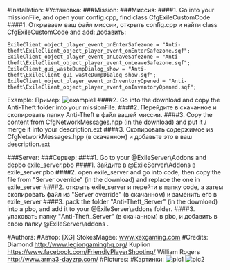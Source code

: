 #Installation:
#Установка:
###Mission:
###Миссия:
####1. Go into your missionFile, and open your config.cpp, find
    class CfgExileCustomCode
####1. Открываем ваш файл миссии, открыть config.cpp и найти
    class CfgExileCustomCode
and add:
добавить:

	ExileClient_object_player_event_onEnterSafezone = "Anti-theft\ExileClient_object_player_event_onEnterSafezone.sqf";
	ExileClient_object_player_event_onLeaveSafezone = "Anti-theft\ExileClient_object_player_event_onLeaveSafezone.sqf";
	ExileClient_gui_wasteDumpDialog_show = "Anti-theft\ExileClient_gui_wasteDumpDialog_show.sqf";
	ExileClient_object_player_event_onInventoryOpened = "Anti-theft\ExileClient_object_player_event_onInventoryOpened.sqf";
Example:
Пример:
![example1](https://pp.vk.me/c604617/v604617816/ac29/cb-zf0FdqHg.jpg)
####2. Go into the download and copy the Anti-Theft folder into your missionFile.
####2. Перейдите в скачанное и скопировать папку Anti-Theft в файл вашей миссии.
####3. Copy the content from CfgNetworkMessages.hpp (in the download) and put it / merge it into your description.ext
####3. Скопировать содержимое из CfgNetworkMessages.hpp (в скачанном) и добавьте это в ваш description.ext

###Server:
###Сервер:
####1. Go to your @ExileServer\Addons and depbo exile_server.pbo
####1. Зайдите в @ExileServer\Addons в exile_server.pbo
####2. open exile_server and go into code, then copy the file from "Server override" (in the download) and replace the one in exile_server
####2. открыть exile_server и перейти в папку code, а затем скопировать файл из "Server override" (в скачанном) и заменить его в exile_server
####3. pack the folder "Anti-Theft_Server" (in the download) into a pbo, and add it to your @ExileServer\addons folder.
####3. упаковать папку "Anti-Theft_Server" (в скачанном) в pbo, и добавить в свою папку @ExileServer\addons .

#Authors:
#Автор:
	[XG] StokesMagee:
		www.xexgaming.com
#Credits:
	Diamond
		http://www.legiongaminghq.org/
	Kuplion
		https://www.facebook.com/FriendlyPlayerShooting/
	William Rogers
		http://www.arma3-dayzrp.com/
#Pictures:
#Картинки:
![pic1](http://puu.sh/qtR5B/bba371f560.jpg)
![pic2](http://puu.sh/qtR4t/9821e787c2.jpg)
